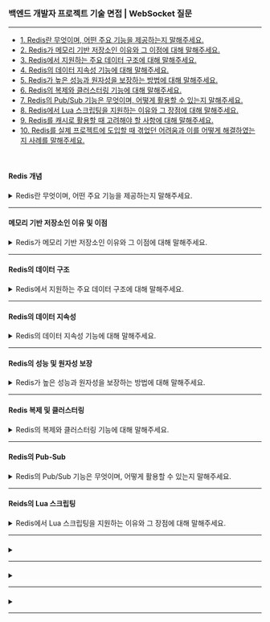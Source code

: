 ### 백엔드 개발자 프로젝트 기술 면접 | WebSocket 질문

---

- [1. Redis란 무엇이며, 어떤 주요 기능을 제공하는지 말해주세요.](#redis-개념)
- [2. Redis가 메모리 기반 저장소인 이유와 그 이점에 대해 말해주세요.](#메모리-기반-저장소인-이유-및-이점)
- [3. Redis에서 지원하는 주요 데이터 구조에 대해 말해주세요.](#redis의-데이터-구조)
- [4. Redis의 데이터 지속성 기능에 대해 말해주세요.](#redis의-데이터-지속성)
- [5. Redis가 높은 성능과 원자성을 보장하는 방법에 대해 말해주세요.](#redis의-성능-및-원자성-보장)
- [6. Redis의 복제와 클러스터링 기능에 대해 말해주세요.](#redis-복제-및-클러스터링)
- [7. Redis의 Pub/Sub 기능은 무엇이며, 어떻게 활용할 수 있는지 말해주세요.](#redis의-pub-sub)
- [8. Redis에서 Lua 스크립팅을 지원하는 이유와 그 장점에 대해 말해주세요.]()
- [9. Redis를 캐시로 활용할 때 고려해야 할 사항에 대해 말해주세요.]()
- [10. Redis를 실제 프로젝트에 도입할 때 겪었던 어려움과 이를 어떻게 해결하였는지 사례를 말해주세요.]()

<br>

#### Redis 개념

<details>
<summary>Redis란 무엇이며, 어떤 주요 기능을 제공하는지 말해주세요.</summary>

- KEY-VALUE 구조의 오픈 소스 인메모리 데이터 저장소로, 빠른 읽기 및 쓰기 성능을 제공한다.
- 주요 기능은 다양한 데이터 구조 지원, 원자적 명령 실행, 캐시로서의 활용, Pub/Sub 메시징 기능, 데이터 지속성 및 복제와 클러스터링을 통한 확장성과 고가용성 등이 있다.

</details>

---

#### 메모리 기반 저장소인 이유 및 이점

<details>
<summary>Redis가 메모리 기반 저장소인 이유와 그 이점에 대해 말해주세요.</summary>

- 모든 데이터를 메모리에 저장하기 때문에 디스크 기반 데이터베이스보다 훨씬 낮은 지연 시간과 높은 처리량을 제공한다.
- 덕분에 캐시, 세션 저장소, 실시간 데이터 처리 등 빠른 응답이 요구되는 애플리케이션에서 유용하게 사용된다.

</details>

---

#### Redis의 데이터 구조

<details>
<summary>Redis에서 지원하는 주요 데이터 구조에 대해 말해주세요.</summary>

- 단순 문자열 외에도 해시, 리스트, 셋, 정렬된 셋, 비트맵, 하이퍼로그로그, 지오스페이셜 인덱스 등 다양한 데이터 구조를 지원한다.
- 각 데이터 구조는 특정 용도에 맞게 최적화되어 있어, 해시는 객체 정보 저장을, 정렬된 셋은 순위표나 리더보드와 같은 순서가 중요한 데이터를 관리하는 데 적합하다.

</details>

---

#### Redis의 데이터 지속성

<details>
<summary>Redis의 데이터 지속성 기능에 대해 말해주세요.</summary>

- 기본적으로 Redis는 인메모리 데이터 저장소로 휘방성이 있지만, RDB 스냅샷이나 AOF 기능을 통해 데이터를 디스크에 저장할 수 있다.
- RDB 스냅샷 방식은 일정 간격으로 메모리 상태를 스냅샷으로 저장하고, AOF는 모든 쓰기 명령어를 로그에 기록하여 장애 발생 시 데이터 복구를 돕는다.

</details>

---

#### Redis의 성능 및 원자성 보장

<details>
<summary>Redis가 높은 성능과 원자성을 보장하는 방법에 대해 말해주세요.</summary>

- Redis는 모든 작업을 메모리에서 수행하며 단일 스레드 이벤트 루프 방식으로 동작한다.
- 이로 인해 동시에 여러 요청이 들어와도 명령어들이 순차적으로 처리되어 동시성 문제 없이 원자적 연산이 가능하여 데이터 일관성이 보장된다.

</details>

---

#### Redis 복제 및 클러스터링

<details>
<summary>Redis의 복제와 클러스터링 기능에 대해 말해주세요.</summary>

- Redis 복제 기능을 사용하면, 하나의 마스터 노드에서 데이터를 여러 슬레이브 노드로 복제하여 읽기 부하를 분산하고 고가용성을 확보할 수 있다.
- Redis 클러스터는 데이터를 여러 노드에 분산 저장하여 수평적 확장을 가능케 하며, 자동 장애 조치 및 데이터 재분배를 통해 시스템 안정성을 높인다.

</details>

---

#### Redis의 Pub-Sub

<details>
<summary>Redis의 Pub/Sub 기능은 무엇이며, 어떻게 활용할 수 있는지 말해주세요.</summary>

- 메시지 브로커 역할을 수행하여, 특정 채널에 메시지를 발행하고 해당 채널을 구독하는 모든 클라이언트에게 실시간으로 메시지를 전송할 수 있도록 한다.
- 이 기능은 실시간 채팅, 알림 시스템, 실시간 로그 수집 등 다양한 분야에서 활용할 수 있다.

</details>

---

#### Reids의 Lua 스크립팅

<details>
<summary>Redis에서 Lua 스크립팅을 지원하는 이유와 그 장점에 대해 말해주세요.</summary>

- Redis는 Lua 스크립팅을 지원하여, 여러 개의 명령어를 하나의 스크립트를 묶어 원자적으로 실행할 수 있다.
- 이를 통해 복잡한 데이터 처리 로직을 서버 측에서 효율적으로 처리하고, 클라이언트와의 왕복 횟수를 줄여 성능을 향상시킬 수 있다.

</details>

---

#### 

<details>
<summary></summary>

-

</details>

---

#### 

<details>
<summary></summary>

-

</details>

---

#### 

<details>
<summary></summary>

-

</details>

---
